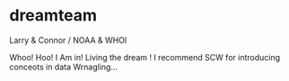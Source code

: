 # dreamteam
Larry &amp; Connor / NOAA &amp; WHOI


Whoo! Hoo!  I Am in!
Living the dream !
I recommend SCW for introducing conceots in data Wrnagling...


